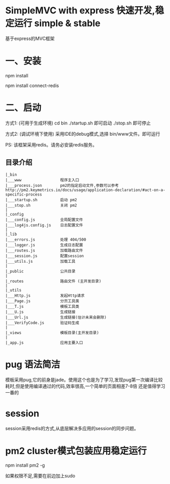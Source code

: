 # SimpleMVC with express   快速开发,稳定运行    simple & stable
基于express的MVC框架

# 一、安装

npm install

npm install connect-redis

# 二、启动

方式1:    (可用于生成环境)
    cd bin
    ./startup.sh    即可启动
    ./stop.sh       即可停止

方式2:    (调试环境下使用)
    采用IDE的debug模式,选择 bin/www文件。即可运行

PS:
    该框架采用redis。请务必安装redis服务。


## 目录介绍
    |_bin
    |___www                 程序主入口
    |___process.json        pm2的指定启动文件,参数可以参考 http://pm2.keymetrics.io/docs/usage/application-declaration/#act-on-a-specific-process
    |___startup.sh          启动 pm2
    |___stop.sh             关闭 pm2
    |
    |_config
    |___config.js           全局配置文件
    |___log4js.config.js    日志配置文件
    |
    |_lib
    |___errors.js           处理 404/500
    |___logger.js           生成日志配置
    |___routes.js           加载路由文件
    |___session.js          配置session
    |___utils.js            加载工具
    |
    |_public                公共目录
    |
    |_routes                路由文件 (主开发目录)
    |
    |_utils
    |___Http.js             发起Http请求
    |___Page.js             分页工具类
    |___T.js                模板工具类
    |___U.js                生成链接
    |___Url.js              生成链接(估计未来会删除)
    |___VerifyCode.js       验证码生成
    |
    |_views                 模板目录(主开发目录)
    |
    |_app.js                应用主要入口


# pug    语法简洁
模板采用pug,它的前身是jade。使用这个也是为了学习,发现pug第一次编译比较耗时,但是使用编译通过的代码,效率很高,一个简单的页面相差7-8倍
还是值得学习一番的

# session
session采用redis的方式,从底层解决多应用的session的同步问题。


# pm2 cluster模式包装应用稳定运行

npm install pm2 -g

如果权限不足,需要在前边加上sudo
